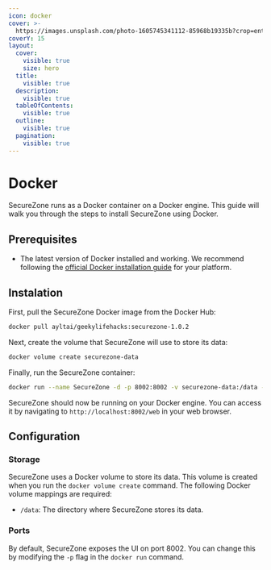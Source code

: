 ```yaml
---
icon: docker
cover: >-
  https://images.unsplash.com/photo-1605745341112-85968b19335b?crop=entropy&cs=srgb&fm=jpg&ixid=M3wxOTcwMjR8MHwxfHNlYXJjaHw2fHxjb250YWluZXIlMjBkb2NrZXJ8ZW58MHx8fHwxNzMxOTMyNTE1fDA&ixlib=rb-4.0.3&q=85
coverY: 15
layout:
  cover:
    visible: true
    size: hero
  title:
    visible: true
  description:
    visible: true
  tableOfContents:
    visible: true
  outline:
    visible: true
  pagination:
    visible: true
---
```


# Docker

SecureZone runs as a Docker container on a Docker engine. This guide will walk you through the steps to install SecureZone using Docker.

## Prerequisites

* The latest version of Docker installed and working. We recommend following the [official Docker installation guide](https://docs.docker.com/engine/install/) for your platform.

## Instalation

First, pull the SecureZone Docker image from the Docker Hub:

```bash
docker pull ayltai/geekylifehacks:securezone-1.0.2
```

Next, create the volume that SecureZone will use to store its data:

```bash
docker volume create securezone-data
```

Finally, run the SecureZone container:

```bash
docker run --name SecureZone -d -p 8002:8002 -v securezone-data:/data --restart=always ayltai/geekylifehacks:securezone-1.0.2
```

SecureZone should now be running on your Docker engine. You can access it by navigating to `http://localhost:8002/web` in your web browser.

## Configuration

### Storage

SecureZone uses a Docker volume to store its data. This volume is created when you run the `docker volume create` command. The following Docker volume mappings are required:

* `/data`: The directory where SecureZone stores its data.

### Ports

By default, SecureZone exposes the UI on port 8002. You can change this by modifying the `-p` flag in the `docker run` command.

